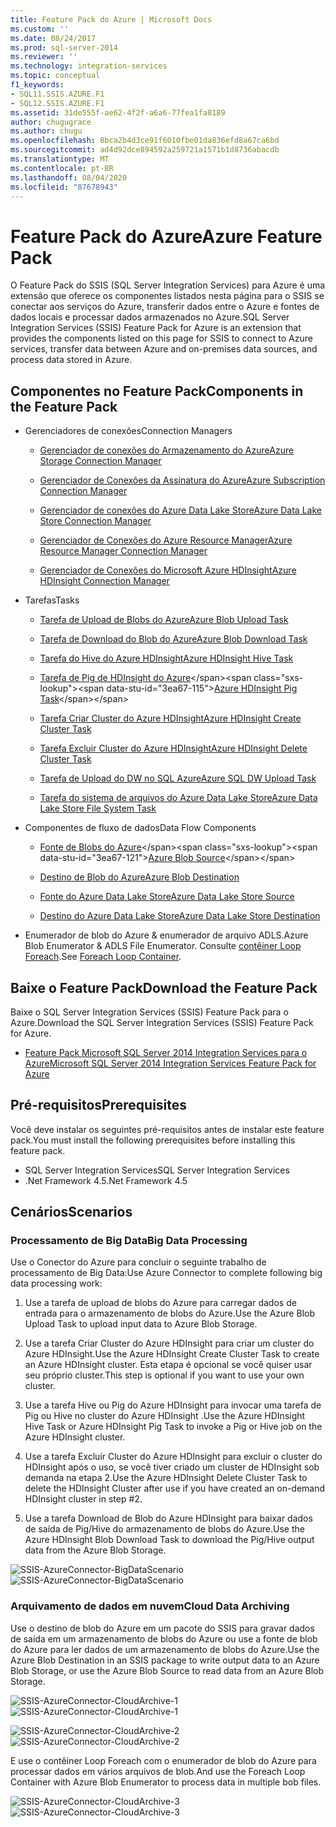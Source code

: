```yaml
---
title: Feature Pack do Azure | Microsoft Docs
ms.custom: ''
ms.date: 08/24/2017
ms.prod: sql-server-2014
ms.reviewer: ''
ms.technology: integration-services
ms.topic: conceptual
f1_keywords:
- SQL11.SSIS.AZURE.F1
- SQL12.SSIS.AZURE.F1
ms.assetid: 31de555f-ae62-4f2f-a6a6-77fea1fa8189
author: chugugrace
ms.author: chugu
ms.openlocfilehash: 8bca2b4d3ce91f6010fbe01da836efd8a67ca6bd
ms.sourcegitcommit: ad4d92dce894592a259721a1571b1d8736abacdb
ms.translationtype: MT
ms.contentlocale: pt-BR
ms.lasthandoff: 08/04/2020
ms.locfileid: "87678943"
---
```

# <a name="azure-feature-pack"></a><span data-ttu-id="3ea67-102">Feature Pack do Azure</span><span class="sxs-lookup"><span data-stu-id="3ea67-102">Azure Feature Pack</span></span>
<span data-ttu-id="3ea67-103">O Feature Pack do SSIS (SQL Server Integration Services) para Azure é uma extensão que oferece os componentes listados nesta página para o SSIS se conectar aos serviços do Azure, transferir dados entre o Azure e fontes de dados locais e processar dados armazenados no Azure.</span><span class="sxs-lookup"><span data-stu-id="3ea67-103">SQL Server Integration Services (SSIS) Feature Pack for Azure is an extension that provides the components listed on this page for SSIS to connect to Azure services, transfer data between Azure and on-premises data sources, and process data stored in Azure.</span></span>

## <a name="components-in-the-feature-pack"></a><span data-ttu-id="3ea67-104">Componentes no Feature Pack</span><span class="sxs-lookup"><span data-stu-id="3ea67-104">Components in the Feature Pack</span></span>
  
-   <span data-ttu-id="3ea67-105">Gerenciadores de conexões</span><span class="sxs-lookup"><span data-stu-id="3ea67-105">Connection Managers</span></span>  
  
    -   [<span data-ttu-id="3ea67-106">Gerenciador de conexões do Armazenamento do Azure</span><span class="sxs-lookup"><span data-stu-id="3ea67-106">Azure Storage Connection Manager</span></span>](connection-manager/azure-storage-connection-manager.md)  
  
    -   [<span data-ttu-id="3ea67-107">Gerenciador de Conexões da Assinatura do Azure</span><span class="sxs-lookup"><span data-stu-id="3ea67-107">Azure Subscription Connection Manager</span></span>](connection-manager/azure-subscription-connection-manager.md)  
    
    -   [<span data-ttu-id="3ea67-108">Gerenciador de conexões do Azure Data Lake Store</span><span class="sxs-lookup"><span data-stu-id="3ea67-108">Azure Data Lake Store Connection Manager</span></span>](../../2014/integration-services/azure-data-lake-store-connection-manager.md)
    
    -   [<span data-ttu-id="3ea67-109">Gerenciador de Conexões do Azure Resource Manager</span><span class="sxs-lookup"><span data-stu-id="3ea67-109">Azure Resource Manager Connection Manager</span></span>](../../2014/integration-services/azure-resource-manager-connection-manager.md)
    
    -   [<span data-ttu-id="3ea67-110">Gerenciador de Conexões do Microsoft Azure HDInsight</span><span class="sxs-lookup"><span data-stu-id="3ea67-110">Azure HDInsight Connection Manager</span></span>](../../2014/integration-services/azure-hdinsight-connection-manager.md)
  
-   <span data-ttu-id="3ea67-111">Tarefas</span><span class="sxs-lookup"><span data-stu-id="3ea67-111">Tasks</span></span>  
  
    -   [<span data-ttu-id="3ea67-112">Tarefa de Upload de Blobs do Azure</span><span class="sxs-lookup"><span data-stu-id="3ea67-112">Azure Blob Upload Task</span></span>](control-flow/azure-blob-upload-task.md)  
  
    -   [<span data-ttu-id="3ea67-113">Tarefa de Download do Blob do Azure</span><span class="sxs-lookup"><span data-stu-id="3ea67-113">Azure Blob Download Task</span></span>](control-flow/azure-blob-download-task.md)  
  
    -   [<span data-ttu-id="3ea67-114">Tarefa do Hive do Azure HDInsight</span><span class="sxs-lookup"><span data-stu-id="3ea67-114">Azure HDInsight Hive Task</span></span>](control-flow/azure-hdinsight-hive-task.md)  
  
    -   <span data-ttu-id="3ea67-115">[Tarefa de Pig de HDInsight do Azure](https://msdn.microsoft.com/library/mt146781(v=sql.120).aspx)</span><span class="sxs-lookup"><span data-stu-id="3ea67-115">[Azure HDInsight Pig Task](https://msdn.microsoft.com/library/mt146781(v=sql.120).aspx)</span></span>
  
    -   [<span data-ttu-id="3ea67-116">Tarefa Criar Cluster do Azure HDInsight</span><span class="sxs-lookup"><span data-stu-id="3ea67-116">Azure HDInsight Create Cluster Task</span></span>](control-flow/azure-hdinsight-create-cluster-task.md)  
  
    -   [<span data-ttu-id="3ea67-117">Tarefa Excluir Cluster do Azure HDInsight</span><span class="sxs-lookup"><span data-stu-id="3ea67-117">Azure HDInsight Delete Cluster Task</span></span>](control-flow/azure-hdinsight-delete-cluster-task.md)
    
    -   [<span data-ttu-id="3ea67-118">Tarefa de Upload do DW no SQL Azure</span><span class="sxs-lookup"><span data-stu-id="3ea67-118">Azure SQL DW Upload Task</span></span>](../../2014/integration-services/azure-sql-dw-upload-task.md)    
    
    -   [<span data-ttu-id="3ea67-119">Tarefa do sistema de arquivos do Azure Data Lake Store</span><span class="sxs-lookup"><span data-stu-id="3ea67-119">Azure Data Lake Store File System Task</span></span>](control-flow/file-system-task.md)    
  
-   <span data-ttu-id="3ea67-120">Componentes de fluxo de dados</span><span class="sxs-lookup"><span data-stu-id="3ea67-120">Data Flow Components</span></span>  
  
    -   <span data-ttu-id="3ea67-121">[Fonte de Blobs do Azure](https://msdn.microsoft.com/library/mt146775(v=sql.120).aspx)</span><span class="sxs-lookup"><span data-stu-id="3ea67-121">[Azure Blob Source](https://msdn.microsoft.com/library/mt146775(v=sql.120).aspx)</span></span>  
  
    -   [<span data-ttu-id="3ea67-122">Destino de Blob do Azure</span><span class="sxs-lookup"><span data-stu-id="3ea67-122">Azure Blob Destination</span></span>](data-flow/azure-blob-destination.md)  
    
    -   [<span data-ttu-id="3ea67-123">Fonte do Azure Data Lake Store</span><span class="sxs-lookup"><span data-stu-id="3ea67-123">Azure Data Lake Store Source</span></span>](../../2014/integration-services/azure-data-lake-store-source.md)
    
    -   [<span data-ttu-id="3ea67-124">Destino do Azure Data Lake Store</span><span class="sxs-lookup"><span data-stu-id="3ea67-124">Azure Data Lake Store Destination</span></span>](../../2014/integration-services/azure-data-lake-store-destination.md)
  
-   <span data-ttu-id="3ea67-125">Enumerador de blob do Azure & enumerador de arquivo ADLS.</span><span class="sxs-lookup"><span data-stu-id="3ea67-125">Azure Blob Enumerator & ADLS File Enumerator.</span></span> <span data-ttu-id="3ea67-126">Consulte [contêiner Loop Foreach](control-flow/foreach-loop-container.md).</span><span class="sxs-lookup"><span data-stu-id="3ea67-126">See [Foreach Loop Container](control-flow/foreach-loop-container.md).</span></span>  
  
 
## <a name="download-the-feature-pack"></a><span data-ttu-id="3ea67-127">Baixe o Feature Pack</span><span class="sxs-lookup"><span data-stu-id="3ea67-127">Download the Feature Pack</span></span>  
<span data-ttu-id="3ea67-128">Baixe o SQL Server Integration Services (SSIS) Feature Pack para o Azure.</span><span class="sxs-lookup"><span data-stu-id="3ea67-128">Download the SQL Server Integration Services (SSIS) Feature Pack for Azure.</span></span>  
  
-   [<span data-ttu-id="3ea67-129">Feature Pack Microsoft SQL Server 2014 Integration Services para o Azure</span><span class="sxs-lookup"><span data-stu-id="3ea67-129">Microsoft SQL Server 2014 Integration Services Feature Pack for Azure</span></span>](https://www.microsoft.com/download/details.aspx?id=47366)  

## <a name="prerequisites"></a><span data-ttu-id="3ea67-130">Pré-requisitos</span><span class="sxs-lookup"><span data-stu-id="3ea67-130">Prerequisites</span></span>  
<span data-ttu-id="3ea67-131">Você deve instalar os seguintes pré-requisitos antes de instalar este feature pack.</span><span class="sxs-lookup"><span data-stu-id="3ea67-131">You must install the following prerequisites before installing this feature pack.</span></span>  
  
-   <span data-ttu-id="3ea67-132">SQL Server Integration Services</span><span class="sxs-lookup"><span data-stu-id="3ea67-132">SQL Server Integration Services</span></span>  
-   <span data-ttu-id="3ea67-133">.Net Framework 4.5</span><span class="sxs-lookup"><span data-stu-id="3ea67-133">.Net Framework 4.5</span></span>  
  
## <a name="scenarios"></a><span data-ttu-id="3ea67-134">Cenários</span><span class="sxs-lookup"><span data-stu-id="3ea67-134">Scenarios</span></span>  
  
### <a name="big-data-processing"></a><span data-ttu-id="3ea67-135">Processamento de Big Data</span><span class="sxs-lookup"><span data-stu-id="3ea67-135">Big Data Processing</span></span>  
 <span data-ttu-id="3ea67-136">Use o Conector do Azure para concluir o seguinte trabalho de processamento de Big Data:</span><span class="sxs-lookup"><span data-stu-id="3ea67-136">Use Azure Connector to complete following big data processing work:</span></span>  
  
1.  <span data-ttu-id="3ea67-137">Use a tarefa de upload de blobs do Azure para carregar dados de entrada para o armazenamento de blobs do Azure.</span><span class="sxs-lookup"><span data-stu-id="3ea67-137">Use the Azure Blob Upload Task to upload input data to Azure Blob Storage.</span></span>  
  
2.  <span data-ttu-id="3ea67-138">Use a tarefa Criar Cluster do Azure HDInsight para criar um cluster do Azure HDInsight.</span><span class="sxs-lookup"><span data-stu-id="3ea67-138">Use the Azure HDInsight Create Cluster Task to create an Azure HDInsight cluster.</span></span> <span data-ttu-id="3ea67-139">Esta etapa é opcional se você quiser usar seu próprio cluster.</span><span class="sxs-lookup"><span data-stu-id="3ea67-139">This step is optional if you want to use your own cluster.</span></span>  
  
3.  <span data-ttu-id="3ea67-140">Use a tarefa Hive ou Pig do Azure HDInsight para invocar uma tarefa de Pig ou Hive no cluster do Azure HDInsight .</span><span class="sxs-lookup"><span data-stu-id="3ea67-140">Use the Azure HDInsight Hive Task or Azure HDInsight Pig Task to invoke a Pig or Hive job on the Azure HDInsight cluster.</span></span>  
  
4.  <span data-ttu-id="3ea67-141">Use a tarefa Excluir Cluster do Azure HDInsight para excluir o cluster do HDInsight após o uso, se você tiver criado um cluster de HDInsight sob demanda na etapa 2.</span><span class="sxs-lookup"><span data-stu-id="3ea67-141">Use the Azure HDInsight Delete Cluster Task to delete the HDInsight Cluster after use if you have created an on-demand HDInsight cluster in step #2.</span></span>  
  
5.  <span data-ttu-id="3ea67-142">Use a tarefa Download de Blob do Azure HDInsight para baixar dados de saída de Pig/Hive do armazenamento de blobs do Azure.</span><span class="sxs-lookup"><span data-stu-id="3ea67-142">Use the Azure HDInsight Blob Download Task to download the Pig/Hive output data from the Azure Blob Storage.</span></span>  
  
 <span data-ttu-id="3ea67-143">![SSIS-AzureConnector-BigDataScenario](media/ssis-azureconnector-bigdatascenario.png "SSIS-AzureConnector-BigDataScenario")</span><span class="sxs-lookup"><span data-stu-id="3ea67-143">![SSIS-AzureConnector-BigDataScenario](media/ssis-azureconnector-bigdatascenario.png "SSIS-AzureConnector-BigDataScenario")</span></span>  
  
### <a name="cloud-data-archiving"></a><span data-ttu-id="3ea67-144">Arquivamento de dados em nuvem</span><span class="sxs-lookup"><span data-stu-id="3ea67-144">Cloud Data Archiving</span></span>  
 <span data-ttu-id="3ea67-145">Use o destino de blob do Azure em um pacote do SSIS para gravar dados de saída em um armazenamento de blobs do Azure ou use a fonte de blob do Azure para ler dados de um armazenamento de blobs do Azure.</span><span class="sxs-lookup"><span data-stu-id="3ea67-145">Use the Azure Blob Destination in an SSIS package to write output data to an Azure Blob Storage, or use the Azure Blob Source to read data from an Azure Blob Storage.</span></span>  
  
 <span data-ttu-id="3ea67-146">![SSIS-AzureConnector-CloudArchive-1](media/ssis-azureconnector-cloudarchive-1.png "SSIS-AzureConnector-CloudArchive-1")</span><span class="sxs-lookup"><span data-stu-id="3ea67-146">![SSIS-AzureConnector-CloudArchive-1](media/ssis-azureconnector-cloudarchive-1.png "SSIS-AzureConnector-CloudArchive-1")</span></span>  
  
 <span data-ttu-id="3ea67-147">![SSIS-AzureConnector-CloudArchive-2](media/ssis-azureconnector-cloudarchive-2.png "SSIS-AzureConnector-CloudArchive-2")</span><span class="sxs-lookup"><span data-stu-id="3ea67-147">![SSIS-AzureConnector-CloudArchive-2](media/ssis-azureconnector-cloudarchive-2.png "SSIS-AzureConnector-CloudArchive-2")</span></span>  
  
 <span data-ttu-id="3ea67-148">E use o contêiner Loop Foreach com o enumerador de blob do Azure para processar dados em vários arquivos de blob.</span><span class="sxs-lookup"><span data-stu-id="3ea67-148">And use the Foreach Loop Container with Azure Blob Enumerator to process data in multiple bob files.</span></span>  
  
 <span data-ttu-id="3ea67-149">![SSIS-AzureConnector-CloudArchive-3](media/ssis-azureconnector-cloudarchive-3.png "SSIS-AzureConnector-CloudArchive-3")</span><span class="sxs-lookup"><span data-stu-id="3ea67-149">![SSIS-AzureConnector-CloudArchive-3](media/ssis-azureconnector-cloudarchive-3.png "SSIS-AzureConnector-CloudArchive-3")</span></span>  
  
  
